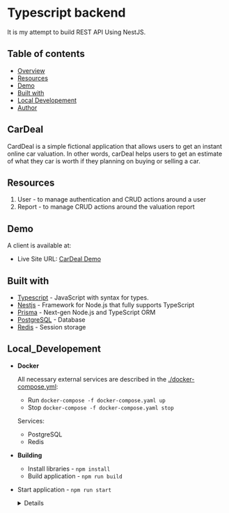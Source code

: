 # Typescript backend

It is my attempt to build REST API Using NestJS.

## Table of contents

- [Overview](#CarDeal)
- [Resources](#Resources)
- [Demo](#CarDeal)
- [Built with](#built-with)
- [Local Developement](#Local_Developement)
- [Author](#author)

## CarDeal

CardDeal is a simple fictional application that allows users to get an instant online car valuation. In other words, carDeal helps users to get an estimate of what they car is worth if they planning on buying or selling a car.

## Resources

1. User - to manage authentication and CRUD actions around a user
2. Report - to manage CRUD actions around the valuation report

## Demo

A client is available at:

- Live Site URL: [CarDeal Demo](https://invoicev1.herokuapp.com/)

## Built with

- [Typescript](https://www.typescriptlang.org/docs/) - JavaScript with syntax for types.
- [Nestjs](https://docs.nestjs.com/) - Framework for Node.js that fully supports TypeScript
- [Prisma](https://www.prisma.io/) - Next-gen Node.js and TypeScript ORM
- [PostgreSQL](https://www.postgresql.org/) - Database
- [Redis](https://www.postgresql.org/) - Session storage

## Local_Developement

- **Docker**

  All necessary external services are described in the [./docker-compose.yml](./docker-compose.yaml):

  - Run `docker-compose -f docker-compose.yaml up`
  - Stop `docker-compose -f docker-compose.yaml stop`

  Services:

  - PostgreSQL
  - Redis

* **Building**

  - Install libraries - `npm install`
  - Build application - `npm run build`

* Start application - `npm run start`

    <details>
      <title>
      Expand to checkout Swagger documentation
      <title>
      <summary>
        API documentation will be available on the endpoint <i>GET <a href="http://localhost:3000/api/" target="_blank" rel="noopener noreferrer">http://localhost:3000/api</a></i>
      </summary>
      <br>
      
      <p align="center"> 
          <img src="./asset/ApiDocumentation.png">
      </p>
    </details>

* **Testing**

  - Prepare environment - `docker-compose -f docker-compose.test.yaml up -d`
  - Run tests - `npm run test`
  - Run tests with coverage - `npm run test:cov`

## Author

- Website - [Hermann](https://hkfolio.com/)
